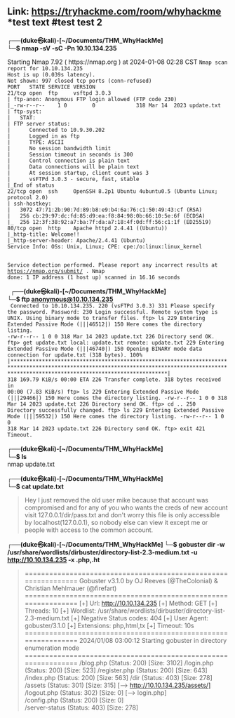 Link: https://tryhackme.com/room/whyhackme
*test text
#test test 2
---
<b>┌──(duke㉿kali)-[~/Documents/THM_WhyHackMe]<br>
└─$ nmap -sV -sC -Pn 10.10.134.235</B><BR>
<p>Starting Nmap 7.92 ( https://nmap.org ) at 2024-01-08 02:28 CST
<code>Nmap scan report for 10.10.134.235
Host is up (0.039s latency).
Not shown: 997 closed tcp ports (conn-refused)
PORT   STATE SERVICE VERSION
21/tcp open  ftp     vsftpd 3.0.3
| ftp-anon: Anonymous FTP login allowed (FTP code 230)
|_-rw-r--r--    1 0        0             318 Mar 14  2023 update.txt
| ftp-syst: 
|   STAT: 
| FTP server status:
|      Connected to 10.9.30.202
|      Logged in as ftp
|      TYPE: ASCII
|      No session bandwidth limit
|      Session timeout in seconds is 300
|      Control connection is plain text
|      Data connections will be plain text
|      At session startup, client count was 3
|      vsFTPd 3.0.3 - secure, fast, stable
|_End of status
22/tcp open  ssh     OpenSSH 8.2p1 Ubuntu 4ubuntu0.5 (Ubuntu Linux; protocol 2.0)
| ssh-hostkey: 
|   3072 47:71:2b:90:7d:89:b8:e9:b4:6a:76:c1:50:49:43:cf (RSA)
|   256 cb:29:97:dc:fd:85:d9:ea:f8:84:98:0b:66:10:5e:6f (ECDSA)
|_  256 12:3f:38:92:a7:ba:7f:da:a7:18:4f:0d:ff:56:c1:1f (ED25519)
80/tcp open  http    Apache httpd 2.4.41 ((Ubuntu))
|_http-title: Welcome!!
|_http-server-header: Apache/2.4.41 (Ubuntu)
Service Info: OSs: Unix, Linux; CPE: cpe:/o:linux:linux_kernel

Service detection performed. Please report any incorrect results at https://nmap.org/submit/ .
Nmap done: 1 IP address (1 host up) scanned in 16.16 seconds</p>
</code>
<b>┌──(duke㉿kali)-[~/Documents/THM_WhyHackMe]<br>
└─$ ftp anonymous@10.10.134.235</b><BR>
<code>
Connected to 10.10.134.235.
220 (vsFTPd 3.0.3)
331 Please specify the password.
Password: 
230 Login successful.
Remote system type is UNIX.
Using binary mode to transfer files.
ftp> ls
229 Entering Extended Passive Mode (|||46512|)
150 Here comes the directory listing.
-rw-r--r--    1 0        0             318 Mar 14  2023 update.txt
226 Directory send OK.
ftp> get update.txt
local: update.txt remote: update.txt
229 Entering Extended Passive Mode (|||46740|)
150 Opening BINARY mode data connection for update.txt (318 bytes).
100% |**********************************************************************************************************************************************************************************************|   318      169.79 KiB/s    00:00 ETA
226 Transfer complete.
318 bytes received in 00:00 (7.83 KiB/s)
ftp> ls
229 Entering Extended Passive Mode (|||29466|)
150 Here comes the directory listing.
-rw-r--r--    1 0        0             318 Mar 14  2023 update.txt
226 Directory send OK.
ftp> cd ..
250 Directory successfully changed.
ftp> ls
229 Entering Extended Passive Mode (|||59532|)
150 Here comes the directory listing.
-rw-r--r--    1 0        0             318 Mar 14  2023 update.txt
226 Directory send OK.
ftp> exit
421 Timeout.
</code>                                                                                                                                       

<b>┌──(duke㉿kali)-[~/Documents/THM_WhyHackMe]<br>
└─$ ls</b><br>
nmap  update.txt
                                                                                                                                                                                                                                           
<B>┌──(duke㉿kali)-[~/Documents/THM_WhyHackMe]<br>
└─$ cat update.txt  </B>

>Hey I just removed the old user mike because that account was compromised and for any of you who wants the creds of new account visit 127.0.0.1/dir/pass.txt and don't worry this file is only accessible by localhost(127.0.0.1), so nobody else can view it except me or people with access to the common account. 

**┌──(duke㉿kali)-[~/Documents/THM_WhyHackMe]
└─$ gobuster dir -w /usr/share/wordlists/dirbuster/directory-list-2.3-medium.txt -u http://10.10.134.235 -x .php,.ht**
>===============================================================
Gobuster v3.1.0
by OJ Reeves (@TheColonial) & Christian Mehlmauer (@firefart)
===============================================================
[+] Url:                     http://10.10.134.235
[+] Method:                  GET
[+] Threads:                 10
[+] Wordlist:                /usr/share/wordlists/dirbuster/directory-list-2.3-medium.txt
[+] Negative Status codes:   404
[+] User Agent:              gobuster/3.1.0
[+] Extensions:              php,html,tx
[+] Timeout:                 10s
===============================================================
2024/01/08 03:00:12 Starting gobuster in directory enumeration mode
===============================================================
/blog.php             (Status: 200) [Size: 3102]
/login.php            (Status: 200) [Size: 523] 
/register.php         (Status: 200) [Size: 643] 
/index.php            (Status: 200) [Size: 563] 
/dir                  (Status: 403) [Size: 278] 
/assets               (Status: 301) [Size: 315] [--> http://10.10.134.235/assets/]
/logout.php           (Status: 302) [Size: 0] [--> login.php]                     
/config.php           (Status: 200) [Size: 0]                                     
/server-status        (Status: 403) [Size: 278] 


